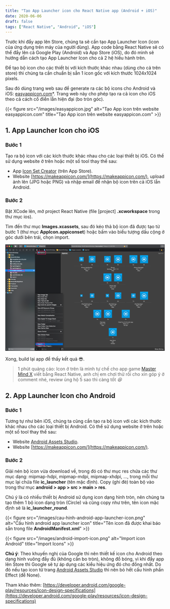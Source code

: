```yaml
---
title: "Tạo App Launcher icon cho React Native app (Android + iOS)"
date: 2020-06-06
draft: false
tags: ["React Native", "Android", "iOS"]
---
```


Trước khi đẩy app lên Store, chúng ta sẽ cần tạo App Launcher Icon (icon của ứng dụng trên máy của người dùng). App code bằng React Native sẽ có thể đẩy lên cả Google Play (Android) và App Store (iOS), do đó mình sẽ hướng dẫn cách tạo App Launcher Icon cho cả 2 hệ hiều hành trên.

Để tạo bộ icon cho các thiết bị với kích thước khác nhau (dùng cho cả trên store) thì chúng ta cần chuẩn bị sẵn 1 icon gốc với kích thước 1024x1024 pixels.

Sau đó dùng trang web sau để generate ra các bộ icons cho Android và iOS: [easyappicon.com](https://easyappicon.com/)*. Trang web này cho phép tạo ra cả icon cho iOS theo cả cách cổ điển lẫn hiện đại (bo tròn góc).

{{< figure src="/images/easyappicon.jpg" alt="Tạo App icon trên website easyappicon.com" title="Tạo App icon trên website easyappicon.com" >}}

## 1. App Launcher Icon cho iOS

### Bước 1

Tạo ra bộ icon với các kích thước khác nhau cho các loại thiết bị iOS. Có thể sử dụng website ở trên hoặc một số tool thay thế sau:
- App [Icon Set Creator](https://apps.apple.com/us/app/icon-set-creator/id939343785?mt=12) (trên App Store).
- Website [https://makeappicon.com/](https://makeappicon.com/), upload ảnh lên (JPG hoặc PNG) và nhập email để nhận bộ icon trên cả iOS lẫn Android.

### Bước 2

Bật XCode lên, mở project React Native (file [project] **.xcworkspace** trong thư mục ios).

Tìm đến thư mục **Images.xcassets**, sau đó kéo thả bộ icon đã được tạo từ bước 1 (thư mục **AppIcon.appiconset**) hoặc bấm vào biểu tượng dấu cộng ở góc dưới bên trái, chọn import.

![Import ios app launcher icon](/images/import-ios-app-launcher-icon.png)

Xong, build lại app để thấy kết quả 😎.

> 1 phút quảng cáo: Icon ở trên là mình tự chế cho app game [Master Mind X](https://play.google.com/store/apps/details?id=com.robinhuy.mastermindx) viết bằng React Native, anh chị em chơi thử rồi cho xin góp ý ở comment nhé, review ủng hộ 5 sao thì càng tốt *😆*

## 2. App Launcher Icon cho Android

### Bước 1

Tương tự như bên iOS, chúng ta cũng cần tạo ra bộ icon với các kích thước khác nhau cho các loại thiết bị Android. Có thể sử dụng website ở trên hoặc một số tool thay thế sau:
- Website [Android Assets Studio](<http://romannurik.github.io/AndroidAssetStudio/icons-launcher.html#foreground.type=image&foreground.space.trim=1&foreground.space.pad=0.25&foreColor=rgba(96%2C%20125%2C%20139%2C%200)&backColor=rgb(255%2C%20255%2C%20255)&crop=0&backgroundShape=square&effects=none&name=ic_launcher>).
- Website [https://makeappicon.com/](https://makeappicon.com/).

### Bước 2

Giải nén bộ icon vừa download về, trong đó có thư mục res chứa các thư mục dạng: mipmap-hdpi, mipmap-mdpi, mipmap-xhdpi, ..., trong mỗi thư mục lại chứa file **ic_launcher** (tên mặc định). Copy (ghi đè) toàn bộ vào trong thư mục **android > app > src > main > res**.

Chú ý là có nhiều thiết bị Android sử dụng icon dạng hình tròn, nên chúng ta tạo thêm 1 bộ icon dạng tròn (Circle) và cũng copy như trên, tên icon mặc định sẽ là **ic_launcher_round**.

{{< figure src="/images/cau-hinh-android-app-launcher-icon.png" alt="Cấu hình android app launcher icon" title="Tên icon đã được khai báo sẵn trong file **AndroidManifest.xml**" >}}

{{< figure src="/images/android-import-icon.png" alt="Import icon Android" title="Import Icons" >}}

**Chú ý**: Theo khuyến nghị của Google thì nên thiết kế icon cho Android theo dạng hình vuông đầy đủ (không cần bo tròn), không đổ bóng, vì khi đẩy app lên Store thì Google sẽ tự áp dụng các kiểu hiệu ứng đó cho đồng nhất. Do đó nếu tạo icon từ trang [Android Assets Studio](<http://romannurik.github.io/AndroidAssetStudio/icons-launcher.html#foreground.type=image&foreground.space.trim=1&foreground.space.pad=0.25&foreColor=rgba(96%2C%20125%2C%20139%2C%200)&backColor=rgb(255%2C%20255%2C%20255)&crop=0&backgroundShape=square&effects=none&name=ic_launcher>) thì nên bỏ hết cấu hình phần Effect (để None).

Tham khảo thêm: [https://developer.android.com/google-play/resources/icon-design-specifications](https://developer.android.com/google-play/resources/icon-design-specifications)
